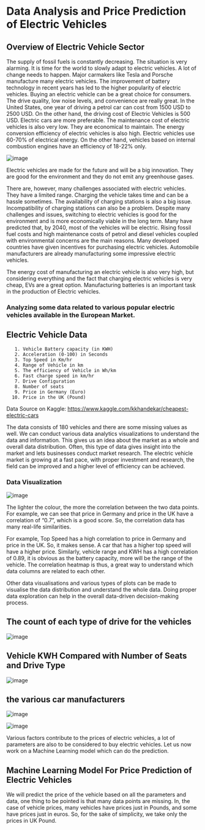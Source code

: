 # Data Analysis and Price Prediction of Electric Vehicles

## Overview of Electric Vehicle Sector

The supply of fossil fuels is constantly decreasing. The situation is very alarming. It is time for the world to slowly adapt to electric vehicles. A lot of change needs to happen. Major carmakers like Tesla and Porsche manufacture many electric vehicles. The improvement of battery technology in recent years has led to the higher popularity of electric vehicles. Buying an electric vehicle can be a great choice for consumers. The drive quality, low noise levels, and convenience are really great. In the United States, one year of driving a petrol car can cost from 1500 USD to 2500 USD. On the other hand, the driving cost of Electric Vehicles is 500 USD. Electric cars are more preferable. The maintenance cost of electric vehicles is also very low. They are economical to maintain. The energy conversion efficiency of electric vehicles is also high. Electric vehicles use 60-70% of electrical energy. On the other hand, vehicles based on internal combustion engines have an efficiency of 18-22% only.

![image](https://user-images.githubusercontent.com/43418706/236498281-01fa6647-7865-4964-9702-dc85fe3b1620.png)

Electric vehicles are made for the future and will be a big innovation. They are good for the environment and they do not emit any greenhouse gases.

There are, however, many challenges associated with electric vehicles. They have a limited range. Charging the vehicle takes time and can be a hassle sometimes. The availability of charging stations is also a big issue. Incompatibility of charging stations can also be a problem. Despite many challenges and issues, switching to electric vehicles is good for the environment and is more economically viable in the long term. Many have predicted that, by 2040, most of the vehicles will be electric. Rising fossil fuel costs and high maintenance costs of petrol and diesel vehicles coupled with environmental concerns are the main reasons. Many developed countries have given incentives for purchasing electric vehicles. Automobile manufacturers are already manufacturing some impressive electric vehicles.

The energy cost of manufacturing an electric vehicle is also very high, but considering everything and the fact that charging electric vehicles is very cheap, EVs are a great option. Manufacturing batteries is an important task in the production of Electric vehicles.

### Analyzing some data related to various popular electric vehicles available in the European Market.

## Electric Vehicle Data

       1. Vehicle Battery capacity (in KWH)
       2. Acceleration (0-100) in Seconds
       3. Top Speed in Km/hr
       4. Range of Vehicle in km
       5. The efficiency of Vehicle in Wh/km
       6. Fast charge speed in km/hr
       7. Drive Configuration
       8. Number of seats
       9. Price in Germany (Euro)
      10. Price in the UK (Pound)

Data Source on Kaggle: https://www.kaggle.com/kkhandekar/cheapest-electric-cars

The data consists of 180 vehicles and there are some missing values as well. We can conduct various data analytics visualizations to understand the data and information. This gives us an idea about the market as a whole and overall data distribution. Often, this type of data gives insight into the market and lets businesses conduct market research. The electric vehicle market is growing at a fast pace, with proper investment and research, the field can be improved and a higher level of efficiency can be achieved.

### Data Visualization

![image](https://user-images.githubusercontent.com/43418706/236496298-4777bcbd-da59-4391-973d-b96b68dd1377.png)

The lighter the colour, the more the correlation between the two data points. For example, we can see that price in Germany and price in the UK have a correlation of “0.7”, which is a good score. So, the correlation data has many real-life similarities.

For example, Top Speed has a high correlation to price in Germany and price in the UK. So, it makes sense. A car that has a higher top speed will have a higher price. Similarly, vehicle range and KWH has a high correlation of 0.89, it is obvious as the battery capacity, more will be the range of the vehicle. The correlation heatmap is thus, a great way to understand which data columns are related to each other.

Other data visualisations and various types of plots can be made to visualise the data distribution and understand the whole data. Doing proper data exploration can help in the overall data-driven decision-making process.

## The count of each type of drive for the vehicles
![image](https://user-images.githubusercontent.com/43418706/236496705-ad417379-cd06-4c95-842f-7a59d5321d7b.png)

## Vehicle KWH Compared with Number of Seats and Drive Type
![image](https://user-images.githubusercontent.com/43418706/236497097-bc14dd4b-20b1-44de-bf4f-9b901ac28a70.png)

## the various car manufacturers
![image](https://user-images.githubusercontent.com/43418706/236497492-cc460735-af95-41c0-87a3-faac201793c2.png)

![image](https://user-images.githubusercontent.com/43418706/236497772-b12ba6d5-ee4e-40f5-a7bc-339ea6933ea7.png)

Various factors contribute to the prices of electric vehicles, a lot of parameters are also to be
considered to buy electric vehicles. Let us now work on a Machine Learning model which
can do the prediction.

## Machine Learning Model For Price Prediction of Electric Vehicles

We will predict the price of the vehicle based on all the parameters and data, one thing to
be pointed is that many data points are missing. In, the case of vehicle prices, many vehicles
have prices just in Pounds, and some have prices just in euros. So, for the sake of simplicity,
we take only the prices in UK Pound.



